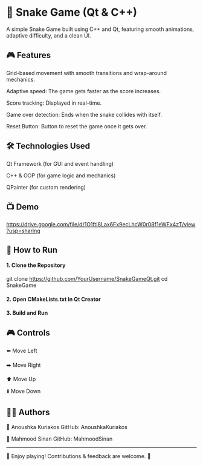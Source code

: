 # 🐍 Snake Game (Qt & C++)
A simple Snake Game built using C++ and Qt, featuring smooth animations, adaptive difficulty, and a clean UI.

## 🎮 Features
Grid-based movement with smooth transitions and wrap-around mechanics.


Adaptive speed: The game gets faster as the score increases.


Score tracking: Displayed in real-time.


Game over detection: Ends when the snake collides with itself.


Reset Button: Button to reset the game once it gets over.



## 🛠️ Technologies Used
Qt Framework (for GUI and event handling)


C++ & OOP (for game logic and mechanics)


QPainter (for custom rendering)



## 📺 Demo
https://drive.google.com/file/d/1O1ftI8Lax6Fx9ecLhcW0r08f1eWFx4zT/view?usp=sharing



## 🚀 How to Run
#### 1. Clone the Repository
git clone https://github.com/YourUsername/SnakeGameQt.git
cd SnakeGame

#### 2. Open CMakeLists.txt in Qt Creator
#### 3. Build and Run


## 🎮 Controls

⬅️
Move Left

➡️
Move Right

⬆️
Move Up

⬇️
Move Down


## 👨‍💻 Authors
👤 Anoushka Kuriakos
GitHub: AnoushkaKuriakos

👤 Mahmood Sinan
GitHub: MahmoodSinan

---
🚀 Enjoy playing! Contributions & feedback are welcome. 🎉


